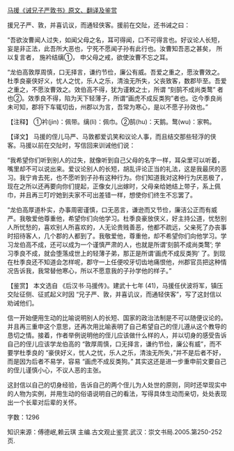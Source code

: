 [马援《诫兄子严敦书》原文、翻译及鉴赏](https://www.vrrw.net/wx/14077.html)

援兄子严、敦，并喜讥议，而通轻侠客。援前在交阯，还书诫之曰：

“吾欲汝曹闻人过失，如闻父母之名，耳可得闻，口不可得言也。好议论人长短，妄是非正法，此吾所大恶也，宁死不愿闻子孙有此行也。汝曹知吾恶之甚矣， 所以复言者， 施衿结缡①， 申父母之戒，欲使汝曹不忘之耳。

“龙伯高敦厚周慎，口无择言，谦约节俭，廉公有威。吾爱之重之，愿汝曹效之。杜季良豪侠好义，忧人之忧，乐人之乐，清浊无所失，父丧致客，数郡毕至。吾爱之重之，不愿汝曹效之。效伯高不得，犹为谨敕之士，所谓 “刻鹄不成尚类鹜” 者也②。效季良不得，陷为天下轻薄子，所谓“画虎不成反类狗”者也。讫今季良尚未可知，郡将下车辄切齿，州郡以为言，吾常为寒心，是以不愿子孙效也。”

【注释】 ①衿(jin)：佩带。缡(li)：佩巾。②鹄(hu)：天鹅。鹜(wu)：家鸭。



【译文】 马援的侄儿马严、马敦都爱讥笑和议论人事，而且结交那些轻浮的侠客。马援以前在交阯时，写信回来训诫他们说：

“我希望你们听到别人的过失，就像听到自己父母的名字一样，耳朵里可以听着，嘴里却不可以说出来。爱议论别人的长短，胡乱评论正当的礼法，这是我最厌的恶习。我宁肯去死，也不愿听到子孙有这种行为。你们知道我对这种行为厌恶极了，现在之所以还再要向你们提起，正像女儿出嫁时，父母亲给她结上带子，系上佩巾，并且再三叮咛她到夫家不可出差错一样，想使你们终生不忘罢了。

“龙伯高厚道朴实，办事周密谨慎，口无恶言，谦逊而又节俭，廉洁公正而有威严。我敬爱他尊重他，希望你们向他学习。杜季良豪放侠义，好主持公道，忧愁别人所忧愁的，喜欢别人所喜欢的，人无论贵贱善恶，他都不疏远，父亲死了办丧事时招待客人，几个郡的人都到了。我敬爱他，尊重他，却不希望你们向他学习。学习龙伯高不成，还可以成为一个谨慎严肃的人，也就是所谓‘刻鹄不成尚类鹜’; 学习季良不成，就会堕落成世上的轻薄子弟，那正是所谓‘画虎不成反类狗’ 了。到现在杜季良还不知道会怎样呢，郡守一上任便咬牙切齿地痛恨他，州郡官员把这种情况告诉我，我常替他寒心，所以不愿意我的子孙学他的样子。”

【鉴赏】 本文选自 《后汉书·马援传》。建武十七年 (41)，马援任伏波将军，镇压交阯征侧、征贰起义时因 “兄子严、敦，并喜讥议，而通轻侠客”，写了这封信以劝诫他们。

信一开始便用生动的比喻说明别人的长短、国家的政治法制是不可以随便议论的。并且再三重申这个意思，还再次用比喻表明了自己希望自己的侄儿遵从这个教导的恳切之情。接着，作者举例说明他的侄儿应该做什么样的人，并以切身的感受告诉自己的侄儿应该学龙伯高的 “敦厚周慎，口无择言，谦约节俭，廉公有威”，而不要学杜季良的 “豪侠好义，忧人之忧，乐人之乐，清浊无所失，”并不是后者不好，而是因为后者不易学，容易 “画虎不成反类狗。” 其实这还是进一步重申前文要自己的侄儿谨慎小心，不议人恶的主张。

这封信以自己的切身经验，告诉自己的两个侄儿为人处世的原则，同时还举现实中的人物为实例，并用生动的俗语说明自己的看法，写得具体生动而亲切，处处表现出一个长辈对后辈的关怀。

字数：1296

知识来源：傅德岷,赖云琪 主编.古文观止鉴赏.武汉：崇文书局.2005.第250-252页.

